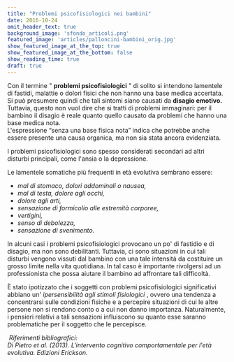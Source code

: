 ```yaml
---
title: "Problemi psicofisiologici nei bambini"
date: 2016-10-24
omit_header_text: true
background_image: 'sfondo_articoli.png'
featured_image: 'articles/palloncini-bambini_orig.jpg'
show_featured_image_at_the_top: true
show_featured_image_at_the_bottom: false
show_reading_time: true
draft: true
---
```


Con il termine " **problemi psicofisiologici** " di solito si intendono
lamentele di fastidi, malattie o dolori fisici che non hanno una base medica
accertata. Si può presumere quindi che tali sintomi siano causati da **disagio
emotivo.**  
Tuttavia, questo non vuol dire che si tratti di problemi immaginari: per il
bambino il disagio è reale quanto quello causato da problemi che hanno una
base medica nota.  
L'espressione “senza una base fisica nota” indica che potrebbe anche essere
presente una causa organica, ma non sia stata ancora evidenziata.  
  
I problemi psicofisiologici sono spesso considerati secondari ad altri
disturbi principali, come l'ansia o la depressione.  
  
Le lamentele somatiche più frequenti in età evolutiva sembrano essere:

  * _mal di stomaco, dolori addominali o nausea,_
  *  _mal di testa, dolore agli occhi,_
  *  _dolore agli arti,_
  *  _sensazione di formicolio alle estremità corporee,_
  *  _vertigini,_
  *  _senso di debolezza,_
  *  _sensazione di svenimento._

In alcuni casi i problemi psicofisiologici provocano un po' di fastidio e di
disagio, ma non sono debilitanti. Tuttavia, ci sono situazioni in cui tali
disturbi vengono vissuti dal bambino con una tale intensità da costituire un
grosso limite nella vita quotidiana. In tal caso è importante rivolgersi ad un
professionista che possa aiutare il bambino ad affrontare tali difficoltà.  
  
È stato ipotizzato che i soggetti con problemi psicofisiologici significativi
abbiano un' _ipersensibilità agli stimoli fisiologici_ , ovvero una tendenza a
concentrarsi sulle condizioni fisiche e a percepire situazioni di cui le altre
persone non si rendono conto o a cui non danno importanza. Naturalmente, i
pensieri relativi a tali sensazioni influiscono su quanto esse saranno
problematiche per il soggetto che le percepisce.  
  
​ _Riferimenti bibliografici:  
Di Pietro et al. (2013). L'intervento cognitivo comportamentale per l'età
evolutiva. Edizioni Erickson._  
  

